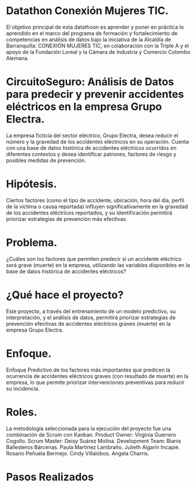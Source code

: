 # Datathon Conexión Mujeres TIC.
El objetivo principal de esta datathoon es aprender y poner en práctica lo aprendido en el marco del programa de formación y fortalecimiento de competencias en análisis de datos bajo la iniciativa de la Alcaldía de Barranquilla: CONEXIÓN MUJERES TIC, en colaboración con la Triple A y el apoyo de la Fundación Loreal y la Cámara de Industria y Comercio Colombo Alemana. 
# CircuitoSeguro: Análisis de Datos para predecir y prevenir accidentes eléctricos en la empresa Grupo Electra.
La empresa ficticia del sector eléctrico, Grupo Electra, desea reducir el número y la gravedad de los accidentes eléctricos en su operación. Cuenta con una base de datos histórica de accidentes eléctricos ocurridos en diferentes contextos y desea identificar patrones, factores de riesgo y posibles medidas de prevención.
# Hipótesis.
Ciertos factores (como el tipo de accidente, ubicación, hora del día, perfil de la víctima o causa reportada) influyen significativamente en la gravedad de los accidentes eléctricos reportados, y su identificación permitirá priorizar estrategias de prevención más efectivas.
# Problema.
¿Cuáles son los factores que permiten predecir si un accidente eléctrico será grave (muerte) en la empresa, utilizando las variables disponibles en la base de datos histórica de accidentes eléctricos?
# ¿Qué hace el proyecto?
Este proyecto, a través del entrenamiento de un modelo predictivo, su interpretación, y el análisis de datos, permitirá priorizar estrategias de prevención efectivas de accidentes eléctricos graves (muerte) en la empresa Grupo Electra. 
# Enfoque.
Enfoque Predictivo de los factores más importantes que predicen la ocurrencia de accidentes eléctricos graves (con resultado de muerte) en la empresa, lo que permite priorizar intervenciones preventivas para reducir su incidencia.
# Roles.
La metodología seleccionada para la ejecución del proyecto fue una combinación de Scrum con Kanban.
Product Owner: Virginia Guerrero Cogollo.
Scrum Master: Deisy Suárez Molina.
Development Team:
Bianis Ballesteros Bárcenas.
Paula Martínez Lambraño.
Julieth Algarín Incapie.
Rosario Peñuela Bermejo.
Cindy Villalobos.
Angela Charris.
# Pasos Realizados
